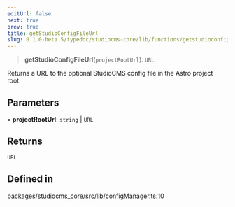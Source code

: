 ```yaml
---
editUrl: false
next: true
prev: true
title: getStudioConfigFileUrl
slug: 0.1.0-beta.5/typedoc/studiocms-core/lib/functions/getstudioconfigfileurl
---
```


> **getStudioConfigFileUrl**(`projectRootUrl`): `URL`

Returns a URL to the optional StudioCMS config file in the Astro project root.

## Parameters

• **projectRootUrl**: `string` | `URL`

## Returns

`URL`

## Defined in

[packages/studiocms\_core/src/lib/configManager.ts:10](https://github.com/astrolicious/studiocms/tree/main/packages/studiocms_core/src/lib/configManager.ts#L10)
